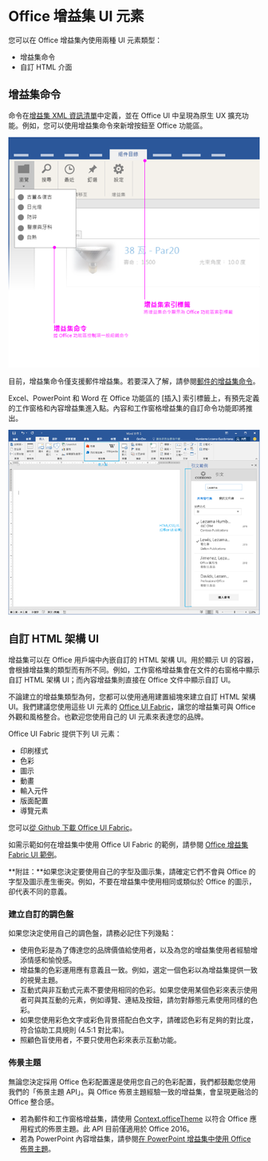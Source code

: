 # Office 增益集 UI 元素

您可以在 Office 增益集內使用兩種 UI 元素類型： 

- 增益集命令 
- 自訂 HTML 介面

## 增益集命令
命令在[增益集 XML 資訊清單](../../outlook/manifests/define-add-in-commands.md)中定義，並在 Office UI 中呈現為原生 UX 擴充功能。例如，您可以使用增益集命令來新增按鈕至 Office 功能區。 

![顯示增益集內增益集命令和自訂 HTML UI 元素的影像](../../../images/layouts_addInCommands_v0.03.png)

目前，增益集命令僅支援郵件增益集。若要深入了解，請參閱[郵件的增益集命令](../../outlook/add-in-commands-for-outlook.md)。 

Excel、PowerPoint 和 Word 在 Office 功能區的 [插入] 索引標籤上，有預先定義的工作窗格和內容增益集進入點。內容和工作窗格增益集的自訂命令功能即將推出。 

![顯示 Word 功能區上 [插入] 索引標籤的影像](../../../images/Word-insert-tab.png)

## 自訂 HTML 架構 UI
增益集可以在 Office 用戶端中內嵌自訂的 HTML 架構 UI。用於顯示 UI 的容器，會根據增益集的類型而有所不同。例如，工作窗格增益集會在文件的右窗格中顯示自訂 HTML 架構 UI；而內容增益集則直接在 Office 文件中顯示自訂 UI。

不論建立的增益集類型為何，您都可以使用通用建置組塊來建立自訂 HTML 架構 UI。我們建議您使用這些 UI 元素的 [Office UI Fabric](https://github.com/OfficeDev/Office-UI-Fabric)，讓您的增益集可與 Office 外觀和風格整合。也歡迎您使用自己的 UI 元素來表達您的品牌。

Office UI Fabric 提供下列 UI 元素：

- 印刷樣式
- 色彩
- 圖示
- 動畫
- 輸入元件
- 版面配置
- 導覽元素

您可以[從 Github 下載 Office UI Fabric](https://github.com/OfficeDev/Office-UI-Fabric)。

如需示範如何在增益集中使用 Office UI Fabric 的範例，請參閱 [Office 增益集 Fabric UI 範例](https://github.com/OfficeDev/Office-Add-in-Fabric-UI-Sample)。

**附註：**如果您決定要使用自己的字型及圖示集，請確定它們不會與 Office 的字型及圖示產生衝突。例如，不要在增益集中使用相同或類似於 Office 的圖示，卻代表不同的意義。 

### 建立自訂的調色盤
如果您決定使用自己的調色盤，請務必記住下列幾點： 
 
- 使用色彩是為了傳達您的品牌價值給使用者，以及為您的增益集使用者經驗增添情感和愉悅感。
- 增益集的色彩運用應有意義且一致。例如，選定一個色彩以為增益集提供一致的視覺主題。
- 互動式與非互動式元素不要使用相同的色彩。如果您使用某個色彩來表示使用者可與其互動的元素，例如導覽、連結及按鈕，請勿對靜態元素使用同樣的色彩。
- 如果您使用彩色文字或彩色背景搭配白色文字，請確認色彩有足夠的對比度，符合協助工具規則 (4.5:1 對比率)。
- 照顧色盲使用者，不要只使用色彩來表示互動功能。

### 佈景主題 
無論您決定採用 Office 色彩配置還是使用您自己的色彩配置，我們都鼓勵您使用我們的「佈景主題 API」。與 Office 佈景主題經驗一致的增益集，會呈現更融洽的 Office 整合感。


- 若為郵件和工作窗格增益集，請使用 [Context.officeTheme](../../../reference/shared/office.context.officetheme.md) 以符合 Office 應用程式的佈景主題。此 API 目前僅適用於 Office 2016。  
- 若為 PowerPoint 內容增益集，請參閱[在 PowerPoint 增益集中使用 Office 佈景主題](../../powerpoint/use-document-themes-in-your-powerpoint-add-ins.md)。

<!-- Link to theming API docs and Humberto's seed sample. Add screenshot of themed add-in. -->




